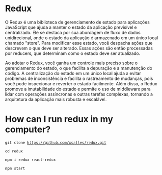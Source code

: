 # Redux

O Redux é uma biblioteca de gerenciamento de estado para aplicações JavaScript que ajuda a manter o estado da aplicação previsível e centralizado. Ele se destaca por sua abordagem de fluxo de dados unidirecional, onde o estado da aplicação é armazenado em um único local chamado "store". Para modificar esse estado, você despacha ações que descrevem o que deve ser alterado. Essas ações são então processadas por reducers, que determinam como o estado deve ser atualizado.

Ao adotar o Redux, você ganha um controle mais preciso sobre o gerenciamento do estado, o que facilita a depuração e a manutenção do código. A centralização do estado em um único local ajuda a evitar problemas de inconsistência e facilita o rastreamento de mudanças, pois você pode inspecionar e reverter o estado facilmente. Além disso, o Redux promove a imutabilidade do estado e permite o uso de middleware para lidar com operações assíncronas e outras tarefas complexas, tornando a arquitetura da aplicação mais robusta e escalável. 


# How can I run redux in my computer? 

<code>git clone https://github.com/xsalles/redux.git</code>

<code>cd redux</code>

<code>npm i redux react-redux</code>

<code>npm start</code>
